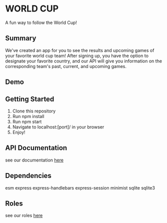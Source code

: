 # WORLD CUP
A fun way to follow the World Cup!

## Summary 

We've created an app for you to see the results and upcoming games of your favorite
world cup team! After signing up, you have the option to designate your favorite country,
and our API will give you information on the corresponding team's past, current, and upcoming games.

## Demo

## Getting Started

1. Clone this repository
2. Run npm install
3. Run npm start
4. Navigate to localhost:[port]/ in your browser
5. Enjoy!

## API Documentation

see our documentation [here](docs/api_documentation.md)

## Dependencies

esm
express
express-handlebars
express-session
minimist
sqlite
sqlite3


## Roles

see our roles [here](docs/roles.md)

